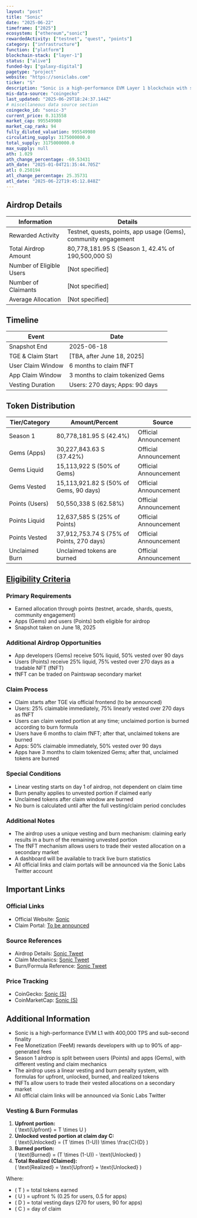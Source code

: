 ```yaml
---
layout: "post"
title: "Sonic"
date: "2025-06-22"
timeframe: ["2025"]
ecosystem: ["ethereum","sonic"]
rewardedActivity: ["testnet", "quest", "points"]
category: ["infrastructure"]
function: ["platform"]
blockchain-stack: ["layer-1"]
status: ["alive"]
funded-by: ["galaxy-digital"]
pagetype: "project"
website: "https://soniclabs.com"
ticker: "S"
description: "Sonic is a high-performance EVM Layer 1 blockchain with sub-second finality, fee monetization for developers, and a unique airdrop and vesting mechanism."
mis-data-source: "coingecko"
last_updated: "2025-06-29T18:24:37.144Z"
# miscellaneous data source section
coingecko_id: "sonic-3"
current_price: 0.313558
market_cap: 995549980
market_cap_rank: 94
fully_diluted_valuation: 995549980
circulating_supply: 3175000000.0
total_supply: 3175000000.0
max_supply: null
ath: 1.029
ath_change_percentage: -69.53431
ath_date: "2025-01-04T21:35:44.705Z"
atl: 0.250194
atl_change_percentage: 25.35731
atl_date: "2025-06-22T19:45:12.848Z"
---
```


## Airdrop Details

| Information              | Details                                                     |
| ------------------------ | ----------------------------------------------------------- |
| Rewarded Activity        | Testnet, quests, points, app usage (Gems), community engagement |
| Total Airdrop Amount     | 80,778,181.95 S (Season 1, 42.4% of 190,500,000 S)          |
| Number of Eligible Users | [Not specified]                                             |
| Number of Claimants      | [Not specified]                                             |
| Average Allocation       | [Not specified]                                             |

## Timeline

| Event               | Date                                           |
| ------------------- | ---------------------------------------------- |
| Snapshot End        | 2025-06-18                                     |
| TGE & Claim Start   | [TBA, after June 18, 2025]                     |
| User Claim Window   | 6 months to claim fNFT                         |
| App Claim Window    | 3 months to claim tokenized Gems               |
| Vesting Duration    | Users: 270 days; Apps: 90 days                 |

## Token Distribution

| Tier/Category      | Amount/Percent                | Source                    |
| ------------------ | ---------------------------- | ------------------------- |
| Season 1           | 80,778,181.95 S (42.4%)      | Official Announcement     |
| Gems (Apps)        | 30,227,843.63 S (37.42%)     | Official Announcement     |
| Gems Liquid        | 15,113,922 S (50% of Gems)   | Official Announcement     |
| Gems Vested        | 15,113,921.82 S (50% of Gems, 90 days) | Official Announcement |
| Points (Users)     | 50,550,338 S (62.58%)        | Official Announcement     |
| Points Liquid      | 12,637,585 S (25% of Points) | Official Announcement     |
| Points Vested      | 37,912,753.74 S (75% of Points, 270 days) | Official Announcement |
| Unclaimed Burn     | Unclaimed tokens are burned  | Official Announcement     |

## [Eligibility Criteria](https://x.com/SonicAssistant/status/1932855935032074693)

### Primary Requirements

- Earned allocation through points (testnet, arcade, shards, quests, community engagement)
- Apps (Gems) and users (Points) both eligible for airdrop
- Snapshot taken on June 18, 2025

### Additional Airdrop Opportunities

- App developers (Gems) receive 50% liquid, 50% vested over 90 days
- Users (Points) receive 25% liquid, 75% vested over 270 days as a tradable NFT (fNFT)
- fNFT can be traded on Paintswap secondary market

### Claim Process

- Claim starts after TGE via official frontend (to be announced)
- Users: 25% claimable immediately, 75% linearly vested over 270 days as fNFT
- Users can claim vested portion at any time; unclaimed portion is burned according to burn formula
- Users have 6 months to claim fNFT; after that, unclaimed tokens are burned
- Apps: 50% claimable immediately, 50% vested over 90 days
- Apps have 3 months to claim tokenized Gems; after that, unclaimed tokens are burned

### Special Conditions

- Linear vesting starts on day 1 of airdrop, not dependent on claim time
- Burn penalty applies to unvested portion if claimed early
- Unclaimed tokens after claim window are burned
- No burn is calculated until after the full vesting/claim period concludes

### Additional Notes

- The airdrop uses a unique vesting and burn mechanism: claiming early results in a burn of the remaining unvested portion
- The fNFT mechanism allows users to trade their vested allocation on a secondary market
- A dashboard will be available to track live burn statistics
- All official links and claim portals will be announced via the Sonic Labs Twitter account

## Important Links

### Official Links

- Official Website: [Sonic](https://soniclabs.com)
- Claim Portal: [To be announced]()

### Source References

- Airdrop Details: [Sonic Tweet](https://x.com/SonicAssistant/status/1935378430230470724)
- Claim Mechanics: [Sonic Tweet](https://x.com/SonicAssistant/status/1932855935032074693)
- Burn/Formula Reference: [Sonic Tweet](https://x.com/SonicAssistant/status/1932855935032074693)

### Price Tracking

- CoinGecko: [Sonic (S)](https://www.coingecko.com/en/coins/sonic)
- CoinMarketCap: [Sonic (S)](https://coinmarketcap.com/currencies/sonic/)

## Additional Information

- Sonic is a high-performance EVM L1 with 400,000 TPS and sub-second finality
- Fee Monetization (FeeM) rewards developers with up to 90% of app-generated fees
- Season 1 airdrop is split between users (Points) and apps (Gems), with different vesting and claim mechanics
- The airdrop uses a linear vesting and burn penalty system, with formulas for upfront, unlocked, burned, and realized tokens
- fNFTs allow users to trade their vested allocations on a secondary market
- All official claim links will be announced via Sonic Labs Twitter

### Vesting & Burn Formulas

1. **Upfront portion:**  
   \( \text{Upfront} = T \times U \)
2. **Unlocked vested portion at claim day C:**  
   \( \text{Unlocked} = (T \times (1-U)) \times \frac{C}{D} \)
3. **Burned portion:**  
   \( \text{Burned} = (T \times (1-U)) - \text{Unlocked} \)
4. **Total Realized (Claimed):**  
   \( \text{Realized} = \text{Upfront} + \text{Unlocked} \)

Where:
- \( T \) = total tokens earned
- \( U \) = upfront % (0.25 for users, 0.5 for apps)
- \( D \) = total vesting days (270 for users, 90 for apps)
- \( C \) = day of claim